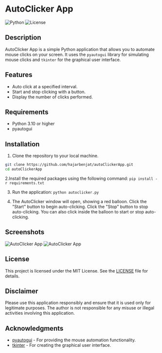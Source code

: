 # AutoClicker App

![Python](https://img.shields.io/badge/python-3.10-blue.svg)
![License](https://img.shields.io/badge/license-MIT-green.svg)

## Description

AutoClicker App is a simple Python application that allows you to automate mouse clicks on your screen. It uses the `pyautogui` library for simulating mouse clicks and `tkinter` for the graphical user interface.

## Features

- Auto click at a specified interval.
- Start and stop clicking with a button.
- Display the number of clicks performed.

## Requirements

- Python 3.10 or higher
- pyautogui

## Installation

1. Clone the repository to your local machine.
```bash
git clone https://github.com/hajarbenjat/autoClickerApp.git
cd autoClickerApp
```

2.Install the required packages using the following command:
```pip install -r requirements.txt```

3. Run the application:
```python autoclicker.py```

4. The AutoClicker window will open, showing a red balloon. Click the "Start" button to begin auto-clicking. Click the "Stop" button to stop auto-clicking. You can also click inside the balloon to start or stop auto-clicking.

## Screenshots

![AutoClicker App](https://github.com/hajarbenjat/autoClickerApp/assets/138059507/1de03dbe-de06-4e36-9b98-752f1af1ad35)
![AutoClicker App](https://github.com/hajarbenjat/autoClickerApp/assets/138059507/85926945-f315-4c97-a0d8-6d96560bcd5e)

## License
This project is licensed under the MIT License. See the [LICENSE](LICENSE) file for details.

## Disclaimer
Please use this application responsibly and ensure that it is used only for legitimate purposes. The author is not responsible for any misuse or illegal activities involving this application.

## Acknowledgments
- [pyautogui](https://pyautogui.readthedocs.io/) - For providing the mouse automation functionality.
- [tkinter](https://docs.python.org/3/library/tkinter.html) - For creating the graphical user interface.









